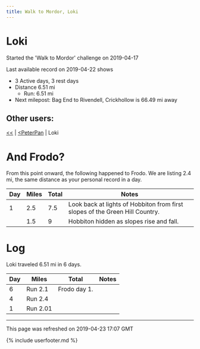 ```yaml
---
title: Walk to Mordor, Loki
---
```


# Loki

Started the 'Walk to Mordor' challenge on 2019-04-17

Last available record on 2019-04-22 shows
* 3 Active days, 3 rest days
* Distance 6.51 mi
  * Run: 6.51 mi
* Next milepost: Bag End to Rivendell, Crickhollow is 66.49 mi away

## Other users:

[\<\<](PeterPan.md) \| [\<PeterPan](PeterPan.md) \| Loki

# And Frodo?
From this point onward, the following happened to Frodo.
We are listing 2.4 mi, the same distance as your personal record in a day.

| Day | Miles | Total | Notes |
| --- | --- | --- | --- |
| 1 | 2.5 | 7.5 | Look back at lights of Hobbiton from first slopes of the Green Hill Country. |
|   | 1.5 | 9 | Hobbiton hidden as slopes rise and fall. |


# Log

Loki traveled 6.51 mi in 6 days.

| Day | Miles | Total | Notes |
| --- | --- | --- | --- |
 | 6 | Run 2.1 | Frodo day 1. |
 | 4 | Run 2.4 |  |
 | 1 | Run 2.01 |  |

---
This page was refreshed on 2019-04-23 17:07 GMT

{% include userfooter.md %}
